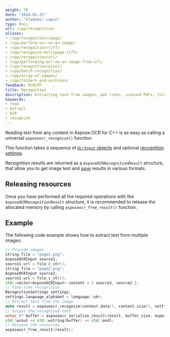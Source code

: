 ```yaml
---
weight: 70
date: "2024-01-25"
author: "Vladimir Lapin"
type: docs
url: /cpp/recognition/
aliases:
- /cpp/recognition/image/
- /cpp/perform-ocr-on-an-image/
- /cpp/recognition/tiff/
- /cpp/recognize-multipage-tiff/
- /cpp/recognition/url/
- /cpp/performing-ocr-on-an-image-from-url/
- /cpp/recognition/pixel/
- /cpp/batch-recognition/
- /cpp/array-of-images/
- /cpp/folders-and-archives/
feedback: OCRCPP
title: Recognition
description: Extracting text from images, web links, scanned PDFs, folders, and other content.
keywords:
- read
- extract
- OCR
- recognize
---
```


Reading text from any content in Aspose.OCR for C++ is as easy as calling a universal `asposeocr_recognize()` function.

This function takes a sequence of [`OcrInput` objects](/ocr/cpp/ocrinput/) and optional [recognition settings](/ocr/cpp/recognition-settings-common/).

Recognition results are returned as a `AsposeOCRRecognitionResult` structure, that allow you to get image text and [save](/ocr/cpp/save/) results in various formats.

## Releasing resources

Once you have performed all the required operations with the `AsposeOCRRecognitionResult` structure, it is recommended to release the allocated memory by calling `asposeocr_free_result()` function.

## Example

The following code example shows how to extract text from multiple images:

```cpp
// Provide images
string file = "page1.png";
AsposeOCRInput source1;
source1.url = file.c_str();
string file = "page2.png";
AsposeOCRInput source2;
source2.url = file.c_str();
std::vector<AsposeOCRInput> content = { source1, source2 };
// Fine-tune recognition
RecognitionSettings settings;
settings.language_alphabet = language::ukr;
// Extract text from the image
auto result = asposeocr_recognize(content.data(), content.size(), settings);
// Output the recognized text
wchar_t* buffer = asposeocr_serialize_result(result, buffer_size, export_format::text);
std::wcout << std::wstring(buffer) << std::endl;
// Release the resources
asposeocr_free_result(result);
```
